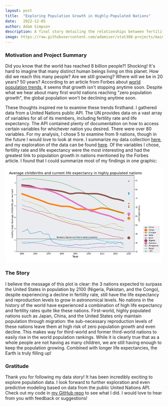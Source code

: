```yaml
---
layout: post
title:  "Exploring Population Growth in Highly-Populated Nations"
date:   2022-12-05
author: Adam Simpson
description: A final story detailing the relationships between fertility rate and life expectancy in some of the world's most populous and high-growth nations.
image: https://raw.githubusercontent.com/adamiser/stat386-projects/main/assets/images/population.jpeg
---
```


### Motivation and Project Summary

Did you know that the world has reached 8 billion people?! Shocking! It's hard to imagine that many distinct human beings living on this planet. How did we reach this many people? Are we still growing? Where will we be in 20 years? 50 years? According to an article from Forbes about [world population trends](https://www.forbes.com/sites/roberthart/2022/11/14/worlds-population-reaches-8-billion-this-week-heres-what-you-need-to-know/), it seems that growth isn't stopping anytime soon. Despite what we hear about many first world nations reaching "zero population growth", the global population won't be declining anytime soon.

These thoughts inspired me to examine these trends firsthand. I gathered data from a United Nations public API. The UN provides data on a vast array of variables for all of its members, including fertility rate and life expectancy. The API contained plenty of documentation on how to access certain variables for whichever nation you desired. There were over 80 variables. For my analysis, I chose 5 to examine from 9 nations, though in the future I would love to look at more. I summarize my data collection [here](https://adamiser.github.io/stat386-projects/2022/10/18/webScraping.html), and my exploration of the data can be found [here](https://adamiser.github.io/stat386-projects/2022/11/18/eda.html). Of the variables I chose, fertility rate and life expectancy were the most interesting and had the greatest link to population growth in nations mentioned by the Forbes article. I found that I could summarize most of my findings in one graphic:

![Data Story](https://raw.githubusercontent.com/adamiser/stat386-projects/main/assets/images/datastory.png)

### The Story

I believe the message of this plot is clear: the 3 nations expected to surpass the United States in population by 2100 (Nigeria, Pakistan, and the Congo), despite experiencing a decline in fertility rate, still have the life expectancy and reproduction levels to grow in astronomical levels. No nations in the history of the world have experienced a combination of high life expectancy and fertility rates quite like these nations. First-world, highly populated nations such as Japan, China, and the United States only maintain population through migration: the sub-necessary reproduction levels of these nations leave them at high risk of zero population growth and even decline. This makes way for third-world and former third-world nations to easily rise in the world population rankings. While it is clearly true that as a whole people are not having as many children, we are still having enough to keep the population growing. Combined with longer life expectancies, the Earth is truly filling up! 

### Gratitude

Thank you for following my data story! It has been incredibly exciting to explore population data. I look forward to further exploration and even predictive modeling based on data from the public United Nations API. Check out my code in [my GitHub repo](https://github.com/adamiser/WebScraping) to see what I did. I would love to hear from you with feedback or suggestions! 

